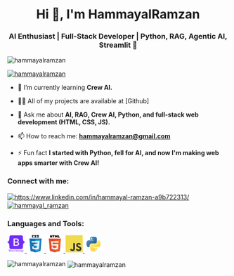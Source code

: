 <h1 align="center">Hi 👋, I'm HammayalRamzan</h1>
<h3 align="center">AI Enthusiast | Full-Stack Developer | Python, RAG, Agentic AI, Streamlit 🚀</h3>

<p align="left"> <img src="https://komarev.com/ghpvc/?username=hammayalramzan&label=Profile%20views&color=0e75b6&style=flat" alt="hammayalramzan" /> </p>

<p align="left"> <a href="https://github.com/ryo-ma/github-profile-trophy"><img src="https://github-profile-trophy.vercel.app/?username=hammayalramzan" alt="hammayalramzan" /></a> </p>

- 🌱 I’m currently learning **Crew AI.**

- 👨‍💻 All of my projects are available at [Github]

- 💬 Ask me about **AI, RAG, Crew AI, Python, and full-stack web development (HTML, CSS, JS).**

- 📫 How to reach me:  **hammayalramzan@gmail.com**

- ⚡ Fun fact **I started with Python, fell for AI, and now I'm making web apps smarter with Crew AI!**

<h3 align="left">Connect with me:</h3>
<p align="left">
<a href="https://linkedin.com/in/https://www.linkedin.com/in/hammayal-ramzan-a9b722313/" target="blank"><img align="center" src="https://raw.githubusercontent.com/rahuldkjain/github-profile-readme-generator/master/src/images/icons/Social/linked-in-alt.svg" alt="https://www.linkedin.com/in/hammayal-ramzan-a9b722313/" height="30" width="40" /></a>
<a href="https://instagram.com/hammayal_ramzan" target="blank"><img align="center" src="https://raw.githubusercontent.com/rahuldkjain/github-profile-readme-generator/master/src/images/icons/Social/instagram.svg" alt="hammayal_ramzan" height="30" width="40" /></a>
</p>

<h3 align="left">Languages and Tools:</h3>
<p align="left"> <a href="https://getbootstrap.com" target="_blank" rel="noreferrer"> <img src="https://raw.githubusercontent.com/devicons/devicon/master/icons/bootstrap/bootstrap-plain-wordmark.svg" alt="bootstrap" width="40" height="40"/> </a> <a href="https://www.w3schools.com/css/" target="_blank" rel="noreferrer"> <img src="https://raw.githubusercontent.com/devicons/devicon/master/icons/css3/css3-original-wordmark.svg" alt="css3" width="40" height="40"/> </a> <a href="https://www.w3.org/html/" target="_blank" rel="noreferrer"> <img src="https://raw.githubusercontent.com/devicons/devicon/master/icons/html5/html5-original-wordmark.svg" alt="html5" width="40" height="40"/> </a> <a href="https://developer.mozilla.org/en-US/docs/Web/JavaScript" target="_blank" rel="noreferrer"> <img src="https://raw.githubusercontent.com/devicons/devicon/master/icons/javascript/javascript-original.svg" alt="javascript" width="40" height="40"/> </a> <a href="https://www.python.org" target="_blank" rel="noreferrer"> <img src="https://raw.githubusercontent.com/devicons/devicon/master/icons/python/python-original.svg" alt="python" width="40" height="40"/> </a> </p>

<p><img align="left" src="https://github-readme-stats.vercel.app/api/top-langs?username=hammayalramzan&show_icons=true&locale=en&layout=compact" alt="hammayalramzan" /></p>

<p>&nbsp;<img align="center" src="https://github-readme-stats.vercel.app/api?username=hammayalramzan&show_icons=true&locale=en" alt="hammayalramzan" /></p>
